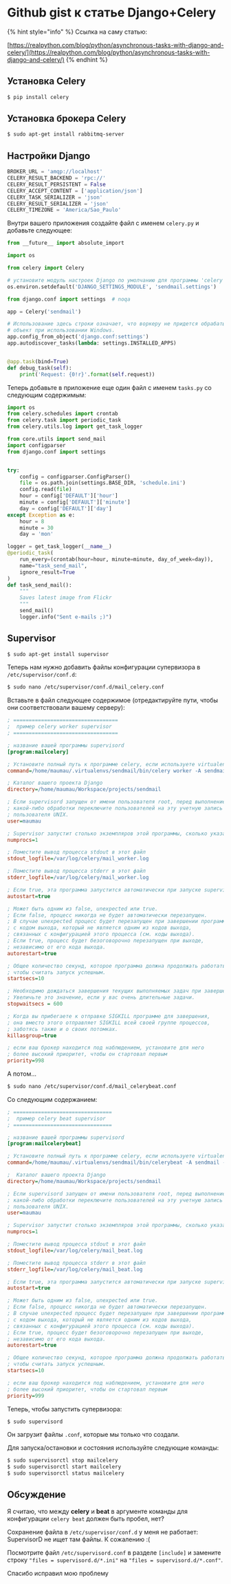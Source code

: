 # Github gist к статье Django+Celery

{% hint style="info" %}
Ссылка на саму статью:

[https://realpython.com/blog/python/asynchronous-tasks-with-django-and-celery/](https://realpython.com/blog/python/asynchronous-tasks-with-django-and-celery/)
{% endhint %}

## Установка Celery

```bash
$ pip install celery
```

## Установка брокера Celery

```bash
$ sudo apt-get install rabbitmq-server
```

## Настройки Django

```python
BROKER_URL = 'amqp://localhost'
CELERY_RESULT_BACKEND = 'rpc://'
CELERY_RESULT_PERSISTENT = False
CELERY_ACCEPT_CONTENT = ['application/json']
CELERY_TASK_SERIALIZER = 'json'
CELERY_RESULT_SERIALIZER = 'json'
CELERY_TIMEZONE = 'America/Sao_Paulo'
```

Внутри вашего приложения создайте файл с именем `celery.py` и добавьте следующее:

```python
from __future__ import absolute_import

import os

from celery import Celery

# установите модуль настроек Django по умолчанию для программы 'celery'.
os.environ.setdefault('DJANGO_SETTINGS_MODULE', 'sendmail.settings')

from django.conf import settings  # noqa

app = Celery('sendmail')

# Использование здесь строки означает, что воркеру не придется обрабатывать
# объект при использовании Windows.
app.config_from_object('django.conf:settings')
app.autodiscover_tasks(lambda: settings.INSTALLED_APPS)


@app.task(bind=True)
def debug_task(self):
    print('Request: {0!r}'.format(self.request))
```

Теперь добавьте в приложение еще один файл с именем `tasks.py` со следующим содержимым:

```python
import os
from celery.schedules import crontab
from celery.task import periodic_task
from celery.utils.log import get_task_logger

from core.utils import send_mail
import configparser
from django.conf import settings


try:
    config = configparser.ConfigParser()
    file = os.path.join(settings.BASE_DIR, 'schedule.ini')
    config.read(file)
    hour = config['DEFAULT']['hour']
    minute = config['DEFAULT']['minute']
    day = config['DEFAULT']['day']
except Exception as e:
    hour = 8
    minute = 30
    day = 'mon'

logger = get_task_logger(__name__)
@periodic_task(
    run_every=(crontab(hour=hour, minute=minute, day_of_week=day)),
    name="task_send_mail",
    ignore_result=True
)
def task_send_mail():
    """
    Saves latest image from Flickr
    """
    send_mail()
    logger.info("Sent e-mails ;)")
```

## Supervisor

```bash
$ sudo apt-get install supervisor
```

Теперь нам нужно добавить файлы конфигурации супервизора в `/etc/supervisor/conf.d`:

```bash
$ sudo nano /etc/supervisor/conf.d/mail_celery.conf
```

Вставьте в файл следующее содержимое (отредактируйте пути, чтобы они соответствовали вашему серверу):

```ini
; ==================================
;  пример celery worker supervisor
; ==================================

; название вашей программы supervisord
[program:mailcelery]

; Установите полный путь к программе celery, если используете virtualenv
command=/home/maumau/.virtualenvs/sendmail/bin/celery worker -A sendmail --loglevel=INFO

; Каталог вашего проекта Django
directory=/home/maumau/Workspace/projects/sendmail

; Если supervisord запущен от имени пользователя root, перед выполнением
; какой-либо обработки переключите пользователей на эту учетную запись
; пользователя UNIX.
user=maumau

; Supervisor запустит столько экземпляров этой программы, сколько указано numprocs
numprocs=1

; Поместите вывод процесса stdout в этот файл
stdout_logfile=/var/log/celery/mail_worker.log

; Поместите вывод процесса stderr в этот файл
stderr_logfile=/var/log/celery/mail_worker.log

; Если true, эта программа запустится автоматически при запуске supervisord.
autostart=true

; Может быть одним из false, unexpected или true.
; Если false, процесс никогда не будет автоматически перезапущен.
; В случае unexpected процесс будет перезапущен при завершении программы
; с кодом выхода, который не является одним из кодов выхода,
; связанных с конфигурацией этого процесса (см. коды выхода).
; Если true, процесс будет безоговорочно перезапущен при выходе,
; независимо от его кода выхода.
autorestart=true

; Общее количество секунд, которое программа должна продолжать работать после запуска,
; чтобы считать запуск успешным.
startsecs=10

; Необходимо дождаться завершения текущих выполняемых задач при завершении работы.
; Увеличьте это значение, если у вас очень длительные задачи.
stopwaitsecs = 600

; Когда вы прибегаете к отправке SIGKILL программе для завершения,
; она вместо этого отправляет SIGKILL всей своей группе процессов,
; заботясь также и о своих потомках.
killasgroup=true

; если ваш брокер находится под наблюдением, установите для него
; более высокий приоритет, чтобы он стартовал первым
priority=998
```

А потом...

```bash
$ sudo nano /etc/supervisor/conf.d/mail_celerybeat.conf
```

Со следующим содержанием:

```ini
; ================================
;  пример celery beat supervisor
; ================================

; название вашей программы supervisord
[program:mailcelerybeat]

; Установите полный путь к программе celery, если используете virtualenv
command=/home/maumau/.virtualenvs/sendmail/bin/celerybeat -A sendmail --loglevel=INFO

;  Каталог вашего проекта Django
directory=/home/maumau/Workspace/projects/sendmail

; Если supervisord запущен от имени пользователя root, перед выполнением
; какой-либо обработки переключите пользователей на эту учетную запись
; пользователя UNIX.
user=maumau

; Supervisor запустит столько экземпляров этой программы, сколько указано numprocs
numprocs=1

; Поместите вывод процесса stdout в этот файл
stdout_logfile=/var/log/celery/mail_beat.log

; Поместите вывод процесса stderr в этот файл
stderr_logfile=/var/log/celery/mail_beat.log

; Если true, эта программа запустится автоматически при запуске supervisord.
autostart=true

; Может быть одним из false, unexpected или true.
; Если false, процесс никогда не будет автоматически перезапущен.
; В случае unexpected процесс будет перезапущен при завершении программы
; с кодом выхода, который не является одним из кодов выхода,
; связанных с конфигурацией этого процесса (см. коды выхода).
; Если true, процесс будет безоговорочно перезапущен при выходе,
; независимо от его кода выхода.
autorestart=true

; Общее количество секунд, которое программа должна продолжать работать после запуска,
; чтобы считать запуск успешным.
startsecs=10

; если ваш брокер находится под наблюдением, установите для него
; более высокий приоритет, чтобы он стартовал первым
priority=999
```

Теперь, чтобы запустить супервизора:

```bash
$ sudo supervisord
```

Он загрузит файлы `.conf`, которые мы только что создали.

Для запуска/остановки и состояния используйте следующие команды:

```bash
$ sudo supervisorctl stop mailcelery
$ sudo supervisorctl start mailcelery
$ sudo supervisorctl status mailcelery
```

## Обсуждение

Я считаю, что между **celery** и **beat** в аргументе команды для конфигурации `celery beat` должен быть пробел, нет?

Сохранение файла в `/etc/supervisor/conf.d` у меня не работает: SupervisorD не ищет там файлы. К сожалению :(

Посмотрите файл `/etc/supervisord.conf` в разделе `[include]` и замените строку `"files = supervisord.d/*.ini"` на `"files = supervisord.d/*.conf"`.

Спасибо исправил мою проблему
